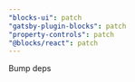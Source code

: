 ```yaml
---
"blocks-ui": patch
"gatsby-plugin-blocks": patch
"property-controls": patch
"@blocks/react": patch
---
```


Bump deps
